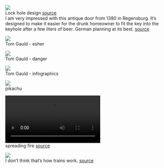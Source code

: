 ![](https://github.com/amra/notes/blob/master/memes/lock-hole-design.jpg)
<br/>Lock hole design [source](https://twitter.com/simongerman600/status/1041772535833083911)
<br/>I am very impressed with this antique door from 1380 in Regensburg. It’s designed to make it easier for the drunk homeowner to fit the key into the keyhole after a few liters of beer. German planning at its best. [source](https://www.reddit.com/r/mildlyinteresting/comments/9gdua9/this_antique_door_from_1380_in_regensburg_germany/?st=JM5X7PBW&sh=272d1c0f)

![](https://github.com/amra/notes/blob/master/memes/tom-gauld-esher.jpeg)
<br/>Tom Gauld - esher

![](https://github.com/amra/notes/blob/master/memes/tom-gauld-danger.jpg)
<br/>Tom Gauld - danger

![](https://github.com/amra/notes/blob/master/memes/tom-gauld-infographics.jpg)
<br/>Tom Gauld - infographics

![](https://github.com/amra/notes/blob/master/memes/pikachu.gif)
<br/>pikachu

![](https://github.com/amra/notes/blob/master/memes/spreading-fire.mp4)
<br/>spreading fire [source](https://twitter.com/Nick_Craver/status/1051221337413431298)

![](https://github.com/amra/notes/blob/master/memes/i-do-not-think-this-is-how-trains-works.jpg)
<br/>I don’t think that’s how trains work. [source](https://twitter.com/_youhadonejob1/status/1071974283713396736/photo/1)
